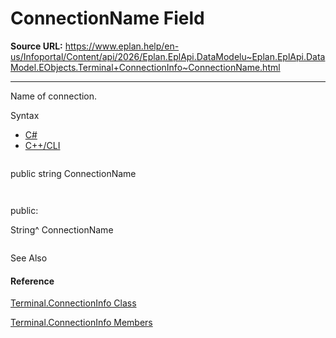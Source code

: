 # ConnectionName Field

**Source URL:** https://www.eplan.help/en-us/Infoportal/Content/api/2026/Eplan.EplApi.DataModelu~Eplan.EplApi.DataModel.EObjects.Terminal+ConnectionInfo~ConnectionName.html

---

Name of connection.

Syntax

- [C#](#i-syntax-CS)
- [C++/CLI](#i-syntax-CPP2005)

```
```
public string ConnectionName
```
```

```
```
public:
String^ ConnectionName
```
```



See Also

#### Reference

[Terminal.ConnectionInfo Class](Eplan.EplApi.DataModelu~Eplan.EplApi.DataModel.EObjects.Terminal+ConnectionInfo.html)
  
[Terminal.ConnectionInfo Members](Eplan.EplApi.DataModelu~Eplan.EplApi.DataModel.EObjects.Terminal+ConnectionInfo_members.html)